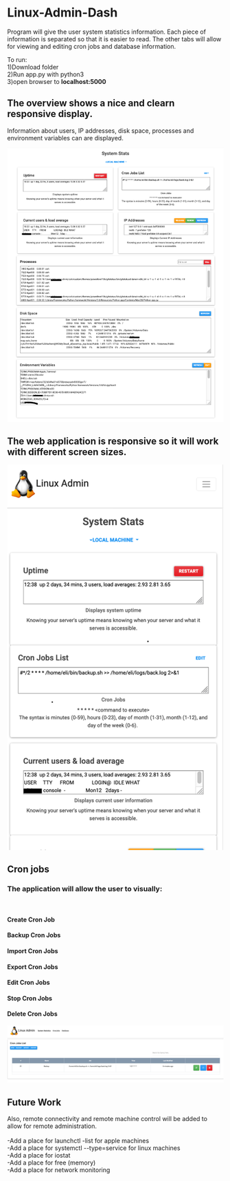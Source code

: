 # Linux-Admin-Dash
<p>
Program will give the user system statistics information. Each piece of information is separated so that it is easier to read.
The other tabs will allow for viewing and editing cron jobs and database information. 
</p>

<p>
To run:
  <br> 1)Download folder
  <br> 2)Run app.py with python3
  <br> 3)open browser to <strong>localhost:5000</strong>
</p>

## The overview shows a nice and clearn responsive display. 
<p>
Information about users, IP addresses, disk space, processes and environment variables can are displayed. 
</p>
<img src="images/screenshot-overview.png">
<br>

## The web application is responsive so it will work with different screen sizes.

<img src="images/screenshot1-responsive.png">

## Cron jobs

<p>
    <h3>The application will allow the user to visually:</h3> 	
	<br><h4>Create Cron Job</h4>
	<h4>Backup Cron Jobs</h4>
	<h4>Import Cron Jobs</h4>
	<h4>Export Cron Jobs</h4>
	<h4>Edit Cron Jobs</h4>
	<h4>Stop Cron Jobs</h4>
	<h4>Delete Cron Jobs</h4>

<img src="images/screenshot-cronjobs.png">

</p>


## Future Work

<p> 
Also, remote connectivity and remote machine control will be added to allow for remote administration. 
  <br>
  <br>-Add a place for launchctl -list for apple machines
  <br>-Add a place for systemctl --type=service for linux machines
  <br>-Add a place for iostat
  <br>-Add a place for free (memory)
  <br>-Add a place for network monitoring
  
</p>
